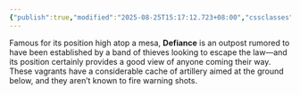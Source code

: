 ```yaml
---
{"publish":true,"modified":"2025-08-25T15:17:12.723+08:00","cssclasses":""}
---
```


Famous for its position high atop a mesa, **Defiance** is an outpost rumored to have been established by a band of thieves looking to escape the law—and its position certainly provides a good view of anyone coming their way. These vagrants have a considerable cache of artillery aimed at the ground below, and they aren’t known to fire warning shots.